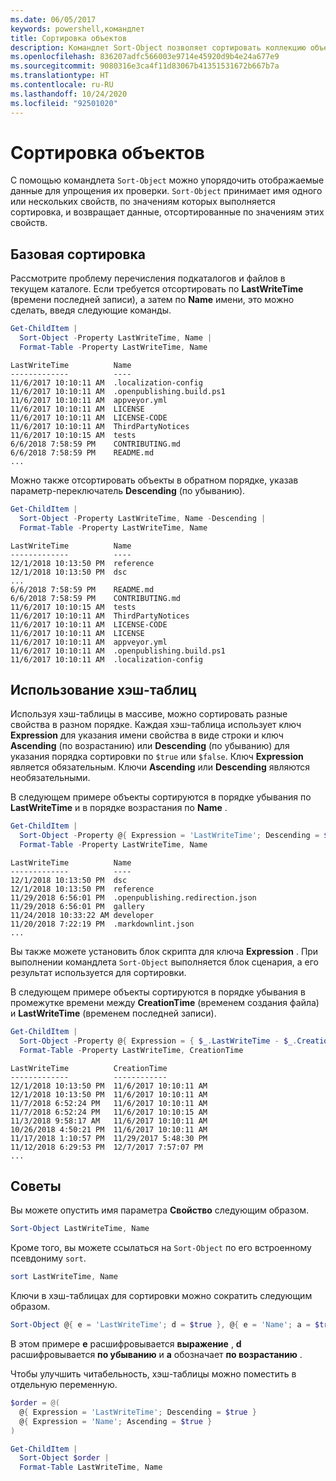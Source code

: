 ```yaml
---
ms.date: 06/05/2017
keywords: powershell,командлет
title: Сортировка объектов
description: Командлет Sort-Object позволяет сортировать коллекцию объектов по одному или нескольким свойствам.
ms.openlocfilehash: 836207adfc566003e9714e45920d9b4e24a677e9
ms.sourcegitcommit: 9080316e3ca4f11d83067b41351531672b667b7a
ms.translationtype: HT
ms.contentlocale: ru-RU
ms.lasthandoff: 10/24/2020
ms.locfileid: "92501020"
---
```

# <a name="sorting-objects"></a>Сортировка объектов

С помощью командлета `Sort-Object` можно упорядочить отображаемые данные для упрощения их проверки.
`Sort-Object` принимает имя одного или нескольких свойств, по значениям которых выполняется сортировка, и возвращает данные, отсортированные по значениям этих свойств.

## <a name="basic-sorting"></a>Базовая сортировка

Рассмотрите проблему перечисления подкаталогов и файлов в текущем каталоге.
Если требуется отсортировать по **LastWriteTime** (времени последней записи), а затем по **Name** имени, это можно сделать, введя следующие команды.

```powershell
Get-ChildItem |
  Sort-Object -Property LastWriteTime, Name |
  Format-Table -Property LastWriteTime, Name
```

```output
LastWriteTime          Name
-------------          ----
11/6/2017 10:10:11 AM  .localization-config
11/6/2017 10:10:11 AM  .openpublishing.build.ps1
11/6/2017 10:10:11 AM  appveyor.yml
11/6/2017 10:10:11 AM  LICENSE
11/6/2017 10:10:11 AM  LICENSE-CODE
11/6/2017 10:10:11 AM  ThirdPartyNotices
11/6/2017 10:10:15 AM  tests
6/6/2018 7:58:59 PM    CONTRIBUTING.md
6/6/2018 7:58:59 PM    README.md
...
```

Можно также отсортировать объекты в обратном порядке, указав параметр-переключатель **Descending** (по убыванию).

```powershell
Get-ChildItem |
  Sort-Object -Property LastWriteTime, Name -Descending |
  Format-Table -Property LastWriteTime, Name
```

```output
LastWriteTime          Name
-------------          ----
12/1/2018 10:13:50 PM  reference
12/1/2018 10:13:50 PM  dsc
...
6/6/2018 7:58:59 PM    README.md
6/6/2018 7:58:59 PM    CONTRIBUTING.md
11/6/2017 10:10:15 AM  tests
11/6/2017 10:10:11 AM  ThirdPartyNotices
11/6/2017 10:10:11 AM  LICENSE-CODE
11/6/2017 10:10:11 AM  LICENSE
11/6/2017 10:10:11 AM  appveyor.yml
11/6/2017 10:10:11 AM  .openpublishing.build.ps1
11/6/2017 10:10:11 AM  .localization-config
```

## <a name="using-hash-tables"></a>Использование хэш-таблиц

Используя хэш-таблицы в массиве, можно сортировать разные свойства в разном порядке.
Каждая хэш-таблица использует ключ **Expression** для указания имени свойства в виде строки и ключ **Ascending** (по возрастанию) или **Descending** (по убыванию) для указания порядка сортировки по `$true` или `$false`.
Ключ **Expression** является обязательным.
Ключи **Ascending** или **Descending** являются необязательными.

В следующем примере объекты сортируются в порядке убывания по **LastWriteTime** и в порядке возрастания по **Name** .

```powershell
Get-ChildItem |
  Sort-Object -Property @{ Expression = 'LastWriteTime'; Descending = $true }, @{ Expression = 'Name'; Ascending = $true } |
  Format-Table -Property LastWriteTime, Name
```

```output
LastWriteTime          Name
-------------          ----
12/1/2018 10:13:50 PM  dsc
12/1/2018 10:13:50 PM  reference
11/29/2018 6:56:01 PM  .openpublishing.redirection.json
11/29/2018 6:56:01 PM  gallery
11/24/2018 10:33:22 AM developer
11/20/2018 7:22:19 PM  .markdownlint.json
...
```

Вы также можете установить блок скрипта для ключа **Expression** .
При выполнении командлета `Sort-Object` выполняется блок сценария, а его результат используется для сортировки.

В следующем примере объекты сортируются в порядке убывания в промежутке времени между **CreationTime** (временем создания файла) ​​и **LastWriteTime** (временем последней записи).

```powershell
Get-ChildItem |
  Sort-Object -Property @{ Expression = { $_.LastWriteTime - $_.CreationTime }; Descending = $true } |
  Format-Table -Property LastWriteTime, CreationTime
```

```output
LastWriteTime          CreationTime
-------------          ------------
12/1/2018 10:13:50 PM  11/6/2017 10:10:11 AM
12/1/2018 10:13:50 PM  11/6/2017 10:10:11 AM
11/7/2018 6:52:24 PM   11/6/2017 10:10:11 AM
11/7/2018 6:52:24 PM   11/6/2017 10:10:15 AM
11/3/2018 9:58:17 AM   11/6/2017 10:10:11 AM
10/26/2018 4:50:21 PM  11/6/2017 10:10:11 AM
11/17/2018 1:10:57 PM  11/29/2017 5:48:30 PM
11/12/2018 6:29:53 PM  12/7/2017 7:57:07 PM
...
```

## <a name="tips"></a>Советы

Вы можете опустить имя параметра **Свойство** следующим образом.

```powershell
Sort-Object LastWriteTime, Name
```

Кроме того, вы можете ссылаться на `Sort-Object` по его встроенному псевдониму `sort`.

```powershell
sort LastWriteTime, Name
```

Ключи в хэш-таблицах для сортировки можно сократить следующим образом.

```powershell
Sort-Object @{ e = 'LastWriteTime'; d = $true }, @{ e = 'Name'; a = $true }
```

В этом примере **e** расшифровывается **выражение** , **d** расшифровывается **по убыванию** и **a** обозначает **по возрастанию** .

Чтобы улучшить читабельность, хэш-таблицы можно поместить в отдельную переменную.

```powershell
$order = @(
  @{ Expression = 'LastWriteTime'; Descending = $true }
  @{ Expression = 'Name'; Ascending = $true }
)

Get-ChildItem |
  Sort-Object $order |
  Format-Table LastWriteTime, Name
```
